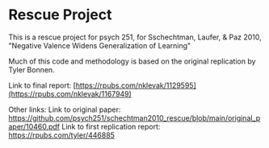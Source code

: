 # Rescue Project

This is a rescue project for psych 251, for Sschechtman, Laufer, & Paz 2010, "Negative Valence Widens Generalization of Learning"

Much of this code and methodology is based on the original replication by Tyler Bonnen.

Link to final report: [https://rpubs.com/nklevak/1129595](https://rpubs.com/nklevak/1167949)

Other links:
Link to original paper: https://github.com/psych251/schechtman2010_rescue/blob/main/original_paper/10460.pdf
Link to first replication report: https://rpubs.com/tyler/446885
